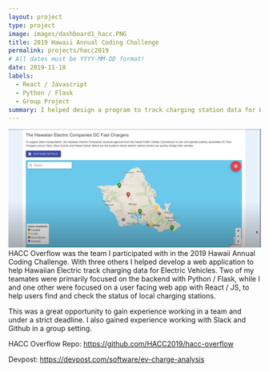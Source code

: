```yaml
---
layout: project
type: project
image: images/dashboard1_hacc.PNG
title: 2019 Hawaii Annual Coding Challenge
permalink: projects/hacc2019
# All dates must be YYYY-MM-DD format!
date: 2019-11-18
labels:
  - React / Javascript
  - Python / Flask
  - Group Project
summary: I helped design a program to track charging station data for Hawaiian Electric.
---
```

<img class="ui medium right floated rounded image" src="../images/client1_hacc.PNG">
HACC Overflow was the team I participated with in the 2019 Hawaii Annual Coding Challenge. With three others I helped develop a web application to help Hawaiian Electric track charging data for Electric Vehicles. Two of my teamates were primarily focused on the backend with Python / Flask, while I and one other were focused on a user facing web app with React / JS, to help users find and check the status of local charging stations. 

This was a great opportunity to gain experience working in a team and under a strict deadline. I also gained experience working with Slack and Github in a group setting.


HACC Overflow Repo: https://github.com/HACC2019/hacc-overflow

Devpost: https://devpost.com/software/ev-charge-analysis
